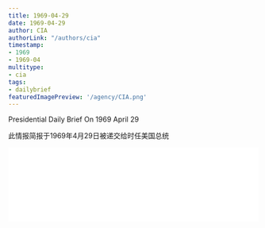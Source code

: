 ```yaml
---
title: 1969-04-29
date: 1969-04-29
author: CIA 
authorLink: "/authors/cia"
timestamp: 
- 1969
- 1969-04
multitype: 
- cia
tags: 
- dailybrief
featuredImagePreview: '/agency/CIA.png'
---
```



Presidential Daily Brief On 1969 April 29

此情报简报于1969年4月29日被递交给时任美国总统

<!--more-->





<div id="over" style="width:100%; overflow:hidden"> <iframe id="sFrame" name="sFrame" frameborder="no" border="0"  allowfullscreen marginwidth="0" scrolling="no" src = " /CIA/1969-04-29.html "  style = " position:absulute; width: 806px; top: 300;" > </iframe> </div>